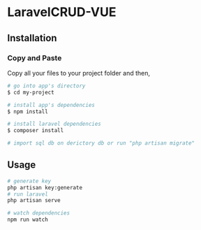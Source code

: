 # LaravelCRUD-VUE
## Installation

### Copy and Paste

Copy all your files to your project folder and then,

``` bash
# go into app's directory
$ cd my-project

# install app's dependencies
$ npm install

# install laravel dependencies
$ composer install

# import sql db on derictory db or run "php artisan migrate"
```

## Usage

``` bash
# generate key
php artisan key:generate
# run laravel
php artisan serve

# watch dependencies
npm run watch
```
